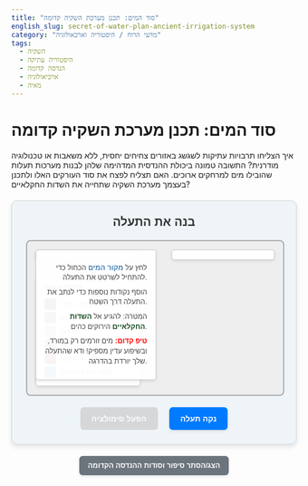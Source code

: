 ```yaml
---
title: "סוד המים: תכנן מערכת השקיה קדומה"
english_slug: secret-of-water-plan-ancient-irrigation-system
category: "מדעי הרוח / היסטוריה וארכאולוגיה"
tags:
  - השקיה
  - היסטוריה עתיקה
  - הנדסה קדומה
  - ארכיאולוגיה
  - מאיה
---
```

# סוד המים: תכנן מערכת השקיה קדומה

איך הצליחו תרבויות עתיקות לשגשג באזורים צחיחים יחסית, ללא משאבות או טכנולוגיה מודרנית? התשובה טמונה ביכולת ההנדסית המדהימה שלהן לבנות מערכות תעלות שהובילו מים למרחקים ארוכים. האם תצליח לפצח את סוד העורקים האלו ולתכנן בעצמך מערכת השקיה שתחייה את השדות החקלאיים?

<div id="irrigation-app">
    <h2>בנה את התעלה</h2>
    <div id="map-container">
        <canvas id="irrigationCanvas"></canvas>
        <div id="feedback" class="message"></div>
        <div id="slope-feedback" class="message"></div>
        <div id="elevation-legend">
            <h3>מפתח גבהים:</h3>
            <div class="legend-item">
                <div class="color-box" style="background-color: #1A4F23; border-color: #0A3B0A;"></div>
                <div class="label">שדות חקלאיים (יעד - נמוך)</div>
            </div>
             <div class="legend-item">
                <div class="color-box" style="background-color: #387C44; border-color: #228B22;"></div>
                <div class="label">עמק</div>
            </div>
             <div class="legend-item">
                <div class="color-box" style="background-color: #8FBC8F; border-color: #90EE90;"></div>
                <div class="label">מורדות</div>
            </div>
             <div class="legend-item">
                <div class="color-box" style="background-color: #CD5C5C; border-color: #F08080;"></div>
                <div class="label">רמה</div>
            </div>
             <div class="legend-item">
                <div class="color-box" style="background-color: #A52A2A; border-color: #B22222;"></div>
                <div class="label">הר (גבוה)</div>
            </div>
             <div class="legend-item">
                <div class="color-box" style="background-color: #4682B4; border-color: #1E90FF;"></div>
                <div class="label">מקור מים (התחלה)</div>
            </div>
        </div>
         <div id="instructions">
             <p>לחץ על <strong style="color: #4682B4;">מקור המים</strong> הכחול כדי להתחיל לשרטט את התעלה.</p>
             <p>הוסף נקודות נוספות כדי לנתב את התעלה דרך השטח.</p>
             <p>המטרה: להגיע אל <strong style="color: #1A4F23;">השדות החקלאיים</strong> הירוקים כהים.</p>
             <p><strong style="color: red;">טיפ קדום:</strong> מים זורמים רק במורד, ובשיפוע עדין מספיק! ודא שהתעלה שלך יורדת בהדרגה.</p>
         </div>
    </div>
    <div class="button-container">
        <button id="simulate-btn" disabled>הפעל סימולציה</button>
        <button id="clear-btn">נקה תעלה</button>
    </div>
</div>

<button id="show-explanation-btn">הצג/הסתר סיפור וסודות ההנדסה הקדומה</button>

<div id="explanation" style="display: none;">
    <h2>הסבר: הנדסת מים קדומה</h2>
    <p>תרבויות חקלאיות עתיקות, רבות מהן באזורים צחיחים או עם עונתיות גדולה של גשמים, תלויות לחלוטין באספקת מים יציבה ליבולים שלהן. ללא יכולת לשלוט במים, התפתחותן הייתה מוגבלת ביותר. הצורך הזה הוליד פתרונות הנדסיים מדהימים שהתבססו על הבנה עמוקה של הטבע והשטח.</p>

    <h3>דוגמאות למערכות השקיה קדומות מופלאות</h3>
    <p>ברחבי העולם הקדום התפתחו מערכות השקיה מרשימות ביותר, ששינו את פני התרבויות שבנו אותן:</p>
    <ul>
        <li>**תרבות המאיה (מרכז אמריקה):** למרות שחיו באזורים עם גשמים עונתיים, המאיה בנו מאגרי מים ענקיים ותעלות מתוחכמות כדי לאגור מים לעונה היבשה ולהבטיח יבול רציף. הם התאימו את המערכות לטופוגרפיה המאתגרת של גבעות וקרקע נקבובית, תוך שימוש בחומרים מקומיים ובטכניקות בנייה מדויקות.</li>
        <li>**תרבות האינקה (הרי האנדים):** האינקה היו אדוני השטח. הם בנו מערכות טרסות אדירות בגודלן והשקיה מורכבות להפליא במורדות ההרים התלולים של הרי האנדים. הם השתמשו בתעלות אבן מסותתות בדייקנות יוצאת דופן כדי להוביל מים ממקורות גבוהים (אגמים ושלגים נמסים) אל השדות המדורגים, לעיתים למרחקים של עשרות קילומטרים.</li>
        <li>**מסופוטמיה ומצרים הקדומה:** בערי המדינה של מסופוטמיה שבין הנהרות פרת וחידקל, וסביב נהר הנילוס במצרים, נבנו מערכות תעלות ובריכות השקיה בקנה מידה עצום. הצפות העונתיות של הנהרות נוצלו לא רק להשקיה אלא גם להעשרת הקרקע בסחף פורה, שאיפשר חקלאות אינטנסיבית.</li>
        <li>**מערכת הפוגארות (איראן וצפון אפריקה):** זוהי מערכת גאונית של תעלות תת-קרקעיות (קאנאט) שמובילה מים ממעיינות או אקוויפרים בהרים למרחקים ארוכים באזורים מדבריים ויבשים, תוך צמצום דרמטי של אידוי המים. המערכות האלו, שנבנו בעבודה ידנית קשה, עדיין פעילות בחלקן עד היום.</li>
    </ul>

    <h3>העקרונות הפיזיקליים הבסיסיים: כבידה ושיפוע מדויק</h3>
    <p>ללא משאבות או טכנולוגיה מודרנית, הדרך היחידה להוביל מים לאורך זמן בתעלה פתוחה היא באמצעות ניצול קפדני של כוח הכבידה. זה מחייב שהתעלה תהיה תמיד בשיפוע ירידה עדין ועקבי ממקור המים ועד ליעד (השדה החקלאי). שיפוע תלול מדי יגרום למים לזרום מהר מדי, לשחוק ולפגוע בתעלה ואף לגרום להצפות נקודתיות; שיפוע מתון מדי (או אפילו עלייה קלה) יגרום למים לעמוד, להתאדות, או לזרום אחורנית, ולא להגיע ליעד כלל.</p>
    <p>האתגר האמיתי בהנדסה הקדומה היה לא רק למצוא נתיב ירידה, אלא לשמור על שיפוע מדויק ונכון לאורך קילומטרים רבים של שטח משתנה, לעיתים עם ירידה כוללת של מטרים בודדים בלבד על פני עשרות קילומטרים. זה דרש הבנה עמוקה של הטופוגרפיה ויכולת מדידה מדויקת, יחסית לכלים שעמדו לרשותם.</p>

    <h3>אתגרים הנדסיים ובנייה חכמה</h3>
    <p>בניית תעלות במערכות עתיקות כללה אתגרים רבים שדרשו יצירתיות והתמדה:</p>
    <ul>
        <li>**מעבר מכשולים טופוגרפיים:** היה צורך לתכנן נתיבים ארוכים ומפותלים לעקיפת גבעות, לחצות עמקים באמצעות גשרים מרשימים (אמות מים, אקוודוקטים), או לחצוב בסלע קשה.</li>
        <li>**מניעת איבוד מים:** התעלות היו צריכות להיות אטומות יחסית כדי למנוע ספיגה מוגזמת בקרקע או אידוי בשמש הקופחת. השתמשו בחומרים זמינים כמו חימר כבוש, אבנים מסותתות עם מלט (הרומאים היו מומחים בכך), ואף טיח מיוחד.</li>
        <li>**תחזוקה שוטפת:** תעלות פתוחות נוטות להתמלא במהירות בסחף, אבק, צמחייה ואף בעלי חיים קטנים. ניקוי ותיקון שוטפים היו קריטיים לתפקוד המערכת ולא נפסקו לעולם.</li>
        <li>**שליטה על זרימת המים:** היה צורך לבנות שערים, מדרגות ומנגנוני ויסות מים פשוטים אך יעילים כדי לשלוט בכמות המים הזורמת, לפתוח ולסגור יובלים, ולהפנות את המים לשדות הנכונים בזמן הנכון, בהתאם לצרכים ולעונות.</li>
    </ul>

    <h3>שיטות וכלים פשוטים לבנייה</h3>
    <p>אז איך בנו את כל זה ללא טרקטורים ומכשירי לייזר? בעיקר באמצעות עבודה ידנית אינסופית וכלים פשוטים אך מתוחכמים לזמנם:</p>
    <ul>
        <li>**כלי חפירה:** אתי חפירה מעץ ועצם, מעדרים, מכושים, סלי נשיאה עשויים קש או עור, מריצות פרימיטיביות.</li>
        <li>**כלי מדידה:** ככל הנראה השתמשו במכשירי פלס פשוטים ביותר המבוססים על כבידה וקווים ישרים, כמו "פלס A" (בצורת האות A עם חוט ומשקולת), מיתר מתוח עם משקולת (עבור אנך ושיפוע), וכלים למדידת זווית וכיוון יחסיים בשטח.</li>
        <li>**חומרי בנייה:** אדמה מקומית, חימר, חול, אבנים (שנאספו או נחצבו וסותתו), עץ, סיבים צמחיים (לקשירה), ולעיתים גם מלט עשוי סיד ואפר וולקני (כמו הפוצולנה הרומית).</li>
    </ul>

    <h3>השפעה על התפתחות וחוסן חברתי</h3>
    <p>היכולת לשלוט, לנהל ולחלק את משאבי המים הייתה גורם קריטי להתפתחות חברות אנושיות מורכבות. מערכות השקיה גדולות דרשו ארגון חברתי מסועף, שיתוף פעולה רחב היקף בין כפרים ואזורים, ותיאום מרכזי לבנייה, תחזוקה וחלוקה. זה תרם ליצירת מבנים שלטוניים וביורוקרטיים מרכזיים. הצלחת החקלאות המבוססת על השקיה אפשרה גידול דרמטי באוכלוסייה, התפתחות ערים גדולות, ואף תמיכה בצבאות ובמבני ציבור מונומנטליים (מקדשים, פירמידות ועוד). לעומת זאת, קריסת מערכות המים, בין אם עקב אסונות טבע, מלחמות או הזנחה, יכלה להוביל במהירות לרעב כבד, סכסוכים אלימים, ואף קריסה מוחלטת של החברה כולה.</p>
</div>

<style>
    @import url('https://fonts.googleapis.com/css2?family=Alef:wght@400;700&display=swap');

    #irrigation-app {
        font-family: 'Alef', sans-serif;
        max-width: 900px;
        margin: 20px auto;
        padding: 25px;
        border: 1px solid #d3d3d3;
        border-radius: 10px;
        background-color: #eef4f7;
        box-shadow: 0 4px 8px rgba(0, 0, 0, 0.1);
        position: relative;
        overflow: hidden; /* Ensure absolute positioned elements stay within app */
    }

    #irrigation-app h2 {
        text-align: center;
        color: #333;
        margin-top: 0;
        margin-bottom: 20px;
        font-weight: 700;
    }

    #map-container {
        position: relative;
        width: 100%;
        padding-bottom: 60%; /* Maintain aspect ratio */
        height: 0; /* Required for padding-bottom hack */
        background-color: #eee; /* Base color before drawing terrain */
        border: 2px solid #aaa;
        margin-bottom: 20px;
        border-radius: 8px;
        overflow: hidden; /* Hide anything drawn outside borders */
    }

    #irrigationCanvas {
        position: absolute;
        top: 0;
        left: 0;
        width: 100%;
        height: 100%;
        display: block;
        cursor: crosshair;
    }

    .message {
        position: absolute;
        top: 15px;
        background-color: rgba(255, 255, 255, 0.95);
        padding: 8px 15px;
        border-radius: 5px;
        font-size: 0.9em;
        z-index: 10; /* Ensure it's above canvas */
        min-width: 150px;
        text-align: center;
        box-shadow: 0 2px 5px rgba(0, 0, 0, 0.1);
         border: 1px solid #ccc;
    }

     #feedback {
        right: 15px;
        color: #333;
     }

    #slope-feedback {
         left: 15px;
         color: #333;
     }

    #elevation-legend {
        position: absolute;
        bottom: 15px;
        left: 15px;
        background-color: rgba(255, 255, 255, 0.95);
        padding: 10px 15px;
        border-radius: 5px;
        font-size: 0.8em;
        z-index: 10;
        box-shadow: 0 2px 5px rgba(0, 0, 0, 0.1);
        border: 1px solid #ccc;
    }
    #elevation-legend h3 {
        margin-top: 0;
        margin-bottom: 8px;
        font-size: 1em;
        color: #555;
        border-bottom: 1px solid #eee;
        padding-bottom: 5px;
    }
    .legend-item {
        display: flex;
        align-items: center;
        margin-bottom: 4px;
    }
    .legend-item .color-box {
        width: 18px;
        height: 18px;
        margin-right: 8px;
        border: 1px solid #333;
        border-radius: 3px;
        box-shadow: inset 0 0 3px rgba(0,0,0,0.1);
    }
     .legend-item .label {
         color: #555;
     }

     #instructions {
         position: absolute;
         top: 15px;
         left: 15px;
         background-color: rgba(255, 255, 255, 0.95);
         padding: 15px;
         border-radius: 5px;
         font-size: 0.9em;
         max-width: 40%; /* Prevent instructions from covering too much map */
         z-index: 10;
         box-shadow: 0 2px 5px rgba(0, 0, 0, 0.1);
         border: 1px solid #ccc;
         text-align: right;
     }
     #instructions p {
         margin: 8px 0;
         line-height: 1.4;
         color: #444;
     }
      #instructions strong {
          font-weight: 700;
      }


    .button-container {
        text-align: center;
        margin-top: 15px;
    }

    button {
        padding: 12px 20px;
        margin: 0 8px;
        border: none;
        border-radius: 6px;
        cursor: pointer;
        background-color: #007bff;
        color: white;
        font-size: 1em;
        font-weight: 700;
        transition: background-color 0.3s ease, opacity 0.3s ease;
        box-shadow: 0 2px 5px rgba(0, 0, 0, 0.1);
    }
    button:disabled {
        background-color: #ccc;
        cursor: not-allowed;
        opacity: 0.7;
        box-shadow: none;
    }
    button:hover:not(:disabled) {
        background-color: #0056b3;
    }

    #show-explanation-btn {
        display: block;
        width: fit-content;
        margin: 20px auto;
        background-color: #6c757d;
        padding: 10px 15px;
        font-size: 0.9em;
    }
     #show-explanation-btn:hover {
         background-color: #5a6268;
     }


    #explanation {
        margin-top: 30px;
        padding-top: 20px;
        border-top: 1px solid #ccc;
        font-family: 'Alef', sans-serif;
        line-height: 1.6;
        color: #333;
    }
    #explanation h2, #explanation h3 {
        color: #0056b3;
        margin-bottom: 10px;
        font-weight: 700;
    }
     #explanation h3 {
         margin-top: 20px;
         font-size: 1.2em;
     }
    #explanation p, #explanation ul {
        margin-bottom: 15px;
    }
    #explanation ul {
        padding-left: 20px;
    }
    #explanation li {
        margin-bottom: 8px;
    }
</style>

<script>
    document.addEventListener('DOMContentLoaded', () => {
        const canvas = document.getElementById('irrigationCanvas');
        const ctx = canvas.getContext('2d');
        const feedbackDiv = document.getElementById('feedback');
        const slopeFeedbackDiv = document.getElementById('slope-feedback');
        const simulateBtn = document.getElementById('simulate-btn');
        const clearBtn = document.getElementById('clear-btn');
        const showExplanationBtn = document.getElementById('show-explanation-btn');
        const explanationDiv = document.getElementById('explanation');
        const instructionsDiv = document.getElementById('instructions');

        let drawing = false;
        let path = []; // Store points: [{x, y, elevation, valid}, ...]
        let terrain = []; // 2D array representing elevation
        const mapSize = 120; // Grid size (increased for smoother terrain)
        const waterSource = { x: 100, y: 20, elevation: 100 }; // Coordinates in grid units
        const farmArea = { x: 30, y: 100, elevation: 15 }; // Coordinates in grid units
        const maxSlope = 0.1; // Maximum acceptable slope (e.g., 10% drop over distance)
        const minSlope = 0.008; // Minimum acceptable slope (must drop slightly, adjusted for smoother flow)
        const pointSnapRadius = 15; // Radius in canvas pixels to snap to water/farm points

        // --- Terrain Generation and Drawing ---
        function generateTerrain(size) {
            const data = [];
            // Simple Perlin/Simplex noise base (conceptually, simplified here with gradients and bumps)
            function noise(nx, ny) {
                // Basic procedural terrain: combine gradients, bumps, and randomness
                let elevation = 70 - (ny * 0.4 + nx * 0.15) + Math.random() * 8; // General slope + base noise

                // Add main hill/mountain feature
                const hillCenterX = size * 0.6;
                const hillCenterY = size * 0.4;
                const hillRadius = size * 0.4;
                const distToHill = Math.sqrt(Math.pow(nx - hillCenterX, 2) + Math.pow(ny - hillCenterY, 2));
                if (distToHill < hillRadius) {
                    elevation += (1 - distToHill / hillRadius) * 40 * (1 + Math.random() * 0.2); // Higher, more varied hill
                }

                 // Add a valley feature
                 const valleyCenterX = size * 0.3;
                 const valleyCenterY = size * 0.7;
                 const valleyRadius = size * 0.35;
                 const distToValley = Math.sqrt(Math.pow(nx - valleyCenterX, 2) + Math.pow(ny - valleyCenterY, 2));
                 if (distToValley < valleyRadius) {
                     elevation -= (1 - distToValley / valleyRadius) * 20 * (1 + Math.random() * 0.1); // Lower in valley
                 }


                 // Ensure water source is high and farm is low relative to surroundings and fixed points
                 if (nx > waterSource.x - 5 && nx < waterSource.x + 5 && ny > waterSource.y - 5 && ny < waterSource.y + 5) {
                     elevation = waterSource.elevation + (Math.random() * 5 - 2.5); // Slightly vary elevation around source
                 }
                 if (nx > farmArea.x - 5 && nx < farmArea.x + 5 && ny > farmArea.y - 5 && ny < farmArea.y + 5) {
                     elevation = farmArea.elevation + (Math.random() * 5 - 2.5); // Slightly vary elevation around farm
                 }


                return Math.max(5, elevation); // Ensure minimum elevation
            }

            for (let y = 0; y < size; y++) {
                data[y] = [];
                for (let x = 0; x < size; x++) {
                    data[y][x] = noise(x, y);
                }
            }

             // Refine exact points for water source and farm area for easy snapping
             data[waterSource.y][waterSource.x] = waterSource.elevation;
             data[farmArea.y][farmArea.x] = farmArea.elevation;


            return data;
        }

        // Function to get elevation from grid based on canvas coordinates
        function getElevation(canvasX, canvasY) {
            const gridX = Math.max(0, Math.min(mapSize - 1, Math.floor(canvasX / canvas.width * mapSize)));
            const gridY = Math.max(0, Math.min(mapSize - 1, Math.floor(canvasY / canvas.height * mapSize)));
            // Use bilinear interpolation for smoother elevation lookup (optional but improves realism)
            // For simplicity, using nearest neighbor for now.
            return terrain[gridY][gridX];
        }

        // Function to draw the terrain using color mapping
        function drawTerrain() {
            const imgData = ctx.createImageData(canvas.width, canvas.height);
            const data = imgData.data;
            const maxElev = Math.max(...terrain.flat());
            const minElev = Math.min(...terrain.flat());

            // Define richer color palette matching legend
            const colors = [
                { elev: farmArea.elevation, color: [26, 79, 35] }, // Dark Green (Farm Target) - base
                { elev: minElev, color: [26, 79, 35] }, // Dark Green (lowest)
                { elev: 30, color: [34, 139, 34] }, // Forest Green (lowland)
                { elev: 60, color: [143, 188, 143] }, // Dark Sea Green (mid ground)
                { elev: 80, color: [240, 128, 128] }, // Light Coral (high ground)
                { elev: 120, color: [165, 42, 42] }  // Brown (high peaks)
            ];

            for (let y = 0; y < canvas.height; y++) {
                for (let x = 0; x < canvas.width; x++) {
                    const gridX = Math.floor(x / canvas.width * mapSize);
                    const gridY = Math.floor(y / canvas.height * mapSize);
                    const elevation = terrain[gridY][gridX];
                    // Basic color interpolation based on elevation
                    let color = [0, 0, 0];
                    for(let i = 0; i < colors.length - 1; i++) {
                         if (elevation >= colors[i].elev && elevation <= colors[i+1].elev) {
                             const range = colors[i+1].elev - colors[i].elev;
                             const blend = (elevation - colors[i].elev) / range;
                             color[0] = colors[i][0] + (colors[i+1][0] - colors[i][0]) * blend;
                             color[1] = colors[i][1] + (colors[i+1][1] - colors[i][1]) * blend;
                             color[2] = colors[i][2] + (colors[i+1][2] - colors[i][2]) * blend;
                             break;
                         } else if (elevation < colors[0].elev) {
                              color = colors[0].color; break;
                         } else if (elevation > colors[colors.length - 1].elev) {
                             color = colors[colors.length - 1].color; break;
                         }
                    }

                    // Simple check if point is within any color range before defaulting (fallback)
                     if (color[0] === 0 && color[1] === 0 && color[2] === 0) {
                         // Fallback to simplified ranges if interpolation fails
                         if (elevation < 25) color = [26, 79, 35];
                         else if (elevation < 50) color = [34, 139, 34];
                         else if (elevation < 75) color = [143, 188, 143];
                         else if (elevation < 90) color = [240, 128, 128];
                         else color = [165, 42, 42];
                     }


                     // Highlight water source area
                     const waterCanvasX = waterSource.x / mapSize * canvas.width;
                     const waterCanvasY = waterSource.y / mapSize * canvas.height;
                     const distToWater = Math.sqrt(Math.pow(x - waterCanvasX, 2) + Math.pow(y - waterCanvasY, 2));
                     const waterRadius = canvas.width * 0.04;
                     if (distToWater < waterRadius) {
                          // Simple gradient to blue for water source
                          const waterBlend = (waterRadius - distToWater) / waterRadius;
                          color[0] = color[0] * (1 - waterBlend) + 30 * waterBlend; // Blend with blue
                          color[1] = color[1] * (1 - waterBlend) + 144 * waterBlend;
                          color[2] = color[2] * (1 - waterBlend) + 255 * waterBlend;
                     }

                     // Highlight farm area
                     const farmCanvasX = farmArea.x / mapSize * canvas.width;
                     const farmCanvasY = farmArea.y / mapSize * canvas.height;
                     const distToFarm = Math.sqrt(Math.pow(x - farmCanvasX, 2) + Math.pow(y - farmCanvasY, 2));
                     const farmRadius = canvas.width * 0.04;
                      if (distToFarm < farmRadius) {
                          // Simple blend to target farm color
                          const farmBlend = (farmRadius - distToFarm) / farmRadius;
                           color[0] = color[0] * (1 - farmBlend) + 0 * farmBlend;
                           color[1] = color[1] * (1 - farmBlend) + 100 * farmBlend;
                           color[2] = color[2] * (1 - farmBlend) + 0 * farmBlend;
                     }


                    const index = (y * canvas.width + x) * 4;
                    data[index] = color[0];
                    data[index + 1] = color[1];
                    data[index + 2] = color[2];
                    data[index + 3] = 255; // Alpha
                }
            }
            ctx.putImageData(imgData, 0, 0);
        }

        // Draw the current path and potential next segment preview
        function drawPath(previewPoint = null) {
            ctx.lineWidth = 6; // Thicker line for the canal
            ctx.lineCap = 'round';
            ctx.lineJoin = 'round';

            // Draw existing path segments
            if (path.length > 0) {
                 ctx.beginPath();
                 ctx.moveTo(path[0].x, path[0].y);
                for (let i = 1; i < path.length; i++) {
                    const p1 = path[i - 1];
                    const p2 = path[i];
                    ctx.strokeStyle = p2.valid ? '#28a745' : '#dc3545'; // Green for valid, Red for invalid
                    ctx.lineTo(p2.x, p2.y);
                    ctx.stroke();
                    // Start a new path for the next segment to apply correct color
                    ctx.beginPath();
                    ctx.moveTo(p2.x, p2.y);
                }
            }

             // Draw preview segment if drawing and mouse is over canvas
             if (drawing && path.length > 0 && previewPoint) {
                 const lastPoint = path[path.length - 1];
                 const currentElevation = getElevation(previewPoint.x, previewPoint.y);
                 const deltaElevation = currentElevation - lastPoint.elevation;
                 const distance = Math.sqrt(Math.pow(previewPoint.x - lastPoint.x, 2) + Math.pow(previewPoint.y - lastPoint.y, 2));
                 let isValid = false;
                 if (distance > 0) {
                      const slope = deltaElevation / distance;
                      isValid = slope < -minSlope && slope > -maxSlope;
                 }

                 ctx.beginPath();
                 ctx.moveTo(lastPoint.x, lastPoint.y);
                 ctx.strokeStyle = isValid ? 'rgba(40, 167, 69, 0.7)' : 'rgba(220, 53, 69, 0.7)'; // Semi-transparent preview color
                 ctx.lineTo(previewPoint.x, previewPoint.y);
                 ctx.stroke();

                 // Update slope feedback
                 if (distance > 0) {
                      const slopePercent = (-deltaElevation / distance * 100).toFixed(1); // Positive for downhill
                      slopeFeedbackDiv.textContent = `שיפוע למקטע הבא: ${slopePercent}% ירידה. ${isValid ? 'תקין!' : 'לא מתאים.'}`;
                      if(isValid) slopeFeedbackDiv.style.color = '#28a745';
                      else slopeFeedbackDiv.style.color = '#dc3545';
                 } else {
                     slopeFeedbackDiv.textContent = 'הזז עכבר לשרטט מקטע.';
                      slopeFeedbackDiv.style.color = '#333';
                 }

             } else if (!drawing) {
                 slopeFeedbackDiv.textContent = ''; // Clear slope feedback when not drawing
             }


             // Draw dots at points (larger, more prominent)
             path.forEach(p => {
                 ctx.fillStyle = p.valid ? '#1a73e8' : '#dc3545'; // Blue for valid points, Red for points following invalid segment
                 ctx.beginPath();
                 ctx.arc(p.x, p.y, 7, 0, Math.PI * 2);
                 ctx.fill();
                 ctx.strokeStyle = '#fff'; // White outline
                 ctx.lineWidth = 2;
                 ctx.stroke();
             });

             // Highlight start (Water) and End (Farm) points specifically if path is empty or complete
             if (!drawing || (drawing && path.length === 0)) {
                 drawHighlightCircle(waterSource.x / mapSize * canvas.width, waterSource.y / mapSize * canvas.height, pointSnapRadius, 'rgba(30, 144, 255, 0.4)');
             }
             if (!drawing || (drawing && isNearFarmArea(path[path.length-1]?.x, path[path.length-1]?.y))) { // Highlight farm if not drawing or if path ends near farm
                  drawHighlightCircle(farmArea.x / mapSize * canvas.width, farmArea.y / mapSize * canvas.height, pointSnapRadius, 'rgba(0, 100, 0, 0.4)');
             }
        }

        function drawHighlightCircle(x, y, radius, color) {
             ctx.fillStyle = color;
             ctx.beginPath();
             ctx.arc(x, y, radius, 0, Math.PI * 2);
             ctx.fill();
        }


        // Check if a point is close to the water source (canvas coordinates)
         function isNearWaterSource(canvasX, canvasY) {
             const waterCanvasX = waterSource.x / mapSize * canvas.width;
             const waterCanvasY = waterSource.y / mapSize * canvas.height;
             const dist = Math.sqrt(Math.pow(canvasX - waterCanvasX, 2) + Math.pow(canvasY - waterCanvasY, 2));
             return dist < pointSnapRadius;
         }

          // Check if a point is close to the farm area (canvas coordinates)
          function isNearFarmArea(canvasX, canvasY) {
               if (canvasX === undefined || canvasY === undefined) return false; // Handle case where path is empty
              const farmCanvasX = farmArea.x / mapSize * canvas.width;
              const farmCanvasY = farmArea.y / mapSize * canvas.height;
              const dist = Math.sqrt(Math.pow(canvasX - farmCanvasX, 2) + Math.pow(canvasY - farmCanvasY, 2));
              return dist < pointSnapRadius;
          }


        // Handle canvas click
        canvas.addEventListener('click', (event) => {
            const rect = canvas.getBoundingClientRect();
            const x = event.clientX - rect.left;
            const y = event.clientY - rect.top;
            const elevation = getElevation(x, y);

            if (!drawing) { // Start drawing sequence
                if (isNearWaterSource(x, y)) {
                     // Snap to exact water source canvas coordinates
                     const waterCanvasX = waterSource.x / mapSize * canvas.width;
                     const waterCanvasY = waterSource.y / mapSize * canvas.height;
                     path.push({ x: waterCanvasX, y: waterCanvasY, elevation: getElevation(waterCanvasX, waterCanvasY), valid: true }); // Start at water source's actual elevation
                    drawing = true;
                    feedbackDiv.textContent = 'מעולה! התחלת ממקור המים. המשך לשרטט לעבר השדות.';
                    feedbackDiv.style.color = '#333';
                    instructionsDiv.style.display = 'none'; // Hide instructions after starting
                    simulateBtn.disabled = true; // Disable simulate while drawing
                } else {
                    feedbackDiv.textContent = 'עליך להתחיל מנקודת מקור המים הכחולה.';
                    feedbackDiv.style.color = '#dc3545';
                }
            } else { // Continue drawing
                 // Check if the last point is the same as the current point (or very close)
                 const lastPoint = path[path.length - 1];
                 const distToLast = Math.sqrt(Math.pow(x - lastPoint.x, 2) + Math.pow(y - lastPoint.y, 2));
                 if (distToLast < 15) { // Prevent adding points too close (adjust tolerance)
                      feedbackDiv.textContent = 'הנקודה קרובה מדי לנקודה הקודמת. בחר נקודה רחוקה יותר.';
                       feedbackDiv.style.color = '#dc3545';
                      return;
                 }

                // Check slope for the new segment BEFORE adding
                const prevPoint = path[path.length - 1];
                const currentElevation = getElevation(x, y);
                const deltaElevation = currentElevation - prevPoint.elevation;
                const distance = Math.sqrt(Math.pow(x - prevPoint.x, 2) + Math.pow(y - prevPoint.y, 2));

                let isValidSegment = false;
                if (distance > 0) {
                    const slope = deltaElevation / distance; // Negative for downhill
                     // Slope must be negative (downhill), not too steep, and not too flat
                    isValidSegment = slope < -minSlope && slope > -maxSlope;
                }

                const newPoint = { x: x, y: y, elevation: currentElevation, valid: isValidSegment };

                // If the PREVIOUS segment was invalid, this segment is also invalid
                 if (path.length > 1 && !path[path.length-1].valid) {
                     newPoint.valid = false;
                 }


                path.push(newPoint);

                if (newPoint.valid) {
                    feedbackDiv.textContent = 'מקטע תעלה תקין! המשך לשרטט.';
                    feedbackDiv.style.color = '#28a745';
                } else {
                    feedbackDiv.textContent = `אופס! שיפוע לא מתאים במקטע זה. נסה לבחור נקודה נמוכה יותר או רחוקה יותר.`;
                    feedbackDiv.style.color = '#dc3545';
                }

                // Check if the path reached the farm area with a VALID last segment
                 if (newPoint.valid && isNearFarmArea(x, y)) {
                     drawing = false; // Stop drawing
                     simulateBtn.disabled = false;
                     feedbackDiv.textContent = 'מעולה! התעלה הגיעה בהצלחה לשדות! כעת הפעל את הסימולציה ובדוק את הזרימה.';
                     feedbackDiv.style.color = '#0056b3';
                      // Snap the last point to the farm area for a clean finish
                     const farmCanvasX = farmArea.x / mapSize * canvas.width;
                     const farmCanvasY = farmArea.y / mapSize * canvas.height;
                     path[path.length - 1].x = farmCanvasX;
                     path[path.length - 1].y = farmCanvasY;
                     path[path.length - 1].elevation = getElevation(farmCanvasX, farmCanvasY); // Use actual farm elevation
                 } else if (!newPoint.valid) {
                     // If an invalid segment was added, disable the simulate button
                     simulateBtn.disabled = true;
                 }
            }
            drawCanvas(); // Redraw everything
        });

        // Add mousemove listener for drawing preview
        canvas.addEventListener('mousemove', (event) => {
            if (drawing && path.length > 0) {
                const rect = canvas.getBoundingClientRect();
                const x = event.clientX - rect.left;
                const y = event.clientY - rect.top;
                drawCanvas({x: x, y: y}); // Redraw with preview
            }
        });

        canvas.addEventListener('mouseout', () => {
            if(drawing) {
                drawCanvas(); // Redraw without preview when mouse leaves
                slopeFeedbackDiv.textContent = ''; // Clear slope feedback
                 slopeFeedbackDiv.style.color = '#333';
            }
        });


        // Draw everything on the canvas
        function drawCanvas(previewPoint = null) {
            ctx.clearRect(0, 0, canvas.width, canvas.height);
            drawTerrain();
            drawPath(previewPoint);
        }

        // --- Simulation Animation ---
        let animationFrameId = null;
        let startTime = null;
        let waterPosition = 0; // Progress along the path (0 to 1)
        const waterSpeed = 0.05; // Speed factor (percentage of total path per second)

        function simulateWaterFlow(timestamp) {
            if (!startTime) startTime = timestamp;
            const elapsedTime = timestamp - startTime;
            const totalPathLength = calculateTotalPathLength();
            const distanceCovered = (elapsedTime / 1000) * (totalPathLength * waterSpeed); // distance based on elapsed time and speed factor

            waterPosition = distanceCovered;

            drawCanvas(); // Redraw terrain and static path

            // Draw the water flow
            ctx.strokeStyle = '#4682B4'; // Steel Blue for water
            ctx.lineWidth = 6; // Same width as canal
            ctx.lineCap = 'round';

            ctx.beginPath();

            let currentDistance = 0;
            let reachedEndOfWater = false; // Flag to stop drawing water past the current position

            if (path.length > 0) {
                ctx.moveTo(path[0].x, path[0].y);
                for (let i = 1; i < path.length; i++) {
                    if (reachedEndOfWater) break;

                    const p1 = path[i - 1];
                    const p2 = path[i];
                    const segmentDist = Math.sqrt(Math.pow(p2.x - p1.x, 2) + Math.pow(p2.y - p1.y, 2));

                    if (currentDistance + segmentDist < waterPosition) {
                        // Draw the whole segment
                        ctx.lineTo(p2.x, p2.y);
                    } else {
                        // Draw only part of the segment
                        const remainingDist = waterPosition - currentDistance;
                        if (remainingDist > 0) {
                             const progress = remainingDist / segmentDist;
                             const waterX = p1.x + (p2.x - p1.x) * progress;
                             const waterY = p1.y + (p2.y - p1.y) * progress;
                             ctx.lineTo(waterX, waterY);
                        }
                        reachedEndOfWater = true; // Water ends within this segment
                    }
                    currentDistance += segmentDist;
                }
            }

            ctx.stroke(); // Draw the blue water line

            // Draw a moving circle at the head of the water
             if (!reachedEndOfWater && path.length > 1) {
                 // Find the segment where the water head is
                 let distSoFar = 0;
                 let waterHeadX = path[0].x;
                 let waterHeadY = path[0].y;
                 for(let i=1; i < path.length; i++) {
                     const p1 = path[i-1];
                     const p2 = path[i];
                     const segmentDist = Math.sqrt(Math.pow(p2.x - p1.x, 2) + Math.pow(p2.y - p1.y, 2));
                     if (distSoFar + segmentDist >= waterPosition) {
                          const progressInSegment = (waterPosition - distSoFar) / segmentDist;
                          waterHeadX = p1.x + (p2.x - p1.x) * progressInSegment;
                          waterHeadY = p1.y + (p2.y - p1.y) * progressInSegment;
                          break;
                     }
                     distSoFar += segmentDist;
                 }

                 ctx.fillStyle = 'rgba(100, 180, 255, 0.9)'; // Lighter blue for the head
                 ctx.beginPath();
                 ctx.arc(waterHeadX, waterHeadY, 8, 0, Math.PI * 2); // Slightly larger circle
                 ctx.fill();
             }


            // Continue animation or finish
            if (waterPosition < totalPathLength) {
                animationFrameId = requestAnimationFrame(simulateWaterFlow);
            } else {
                // Animation finished
                feedbackDiv.textContent = 'המים הגיעו לשדות! הצלחת לבנות מערכת השקיה!';
                feedbackDiv.style.color = '#0056b3';
                startTime = null; // Reset timer
                waterPosition = 0; // Reset position for next run

                // Draw the full path and terrain one last time
                drawCanvas();
                 // Optional: Add a visual effect at the farm?
             }
        }

        // Helper to calculate total path length for simulation timing
         function calculateTotalPathLength() {
             let total = 0;
             for(let i=1; i < path.length; i++) {
                 const p1 = path[i-1];
                 const p2 = path[i];
                 total += Math.sqrt(Math.pow(p2.x - p1.x, 2) + Math.pow(p2.y - p1.y, 2));
             }
             return total;
         }


        // Clear path and reset state
        function clearPath() {
            if (animationFrameId) {
                cancelAnimationFrame(animationFrameId);
                animationFrameId = null;
            }
            path = [];
            drawing = false;
            simulateBtn.disabled = true;
            feedbackDiv.textContent = '';
            slopeFeedbackDiv.textContent = '';
            instructionsDiv.style.display = 'block'; // Show instructions again
            startTime = null;
            waterPosition = 0;
            drawCanvas();
        }

         // Toggle explanation visibility
         showExplanationBtn.addEventListener('click', () => {
             const isHidden = explanationDiv.style.display === 'none';
             explanationDiv.style.display = isHidden ? 'block' : 'none';
             showExplanationBtn.textContent = isHidden ? 'הסתר סיפור וסודות ההנדסה הקדומה' : 'הצג/הסתר סיפור וסודות ההנדסה הקדומה';
         });


        simulateBtn.addEventListener('click', () => {
             // Before starting simulation, check if the LAST segment is valid AND the end point is near the farm
             const lastPoint = path[path.length - 1];
             const isPathCompleteAndValid = path.length > 1 && lastPoint.valid && isNearFarmArea(lastPoint.x, lastPoint.y);

             if (isPathCompleteAndValid) {
                 simulateBtn.disabled = true; // Disable button during simulation
                 feedbackDiv.textContent = 'המים מתחילים לזרום...';
                 feedbackDiv.style.color = '#0056b3';
                 startTime = null; // Reset start time for animation
                 simulateWaterFlow(performance.now()); // Start animation loop
             } else {
                  feedbackDiv.textContent = 'התעלה לא הושלמה בהצלחה לשדות, או שמכילה מקטעים לא תקינים.';
                  feedbackDiv.style.color = '#dc3545';
             }
         });

        clearBtn.addEventListener('click', clearPath);

        // Initialize canvas size based on container and draw initial state
        function resizeCanvas() {
            const container = document.getElementById('map-container');
            canvas.width = container.clientWidth;
            canvas.height = container.clientHeight;
            // Generate terrain only once on initial load
            if (terrain.length === 0) {
                 terrain = generateTerrain(mapSize);
            }
            drawCanvas(); // Draw initial state or redraw after resize
        }

        // Initial setup
        resizeCanvas();
        // Add resize listener to keep canvas responsive
        window.addEventListener('resize', resizeCanvas);

    });
</script>
```
